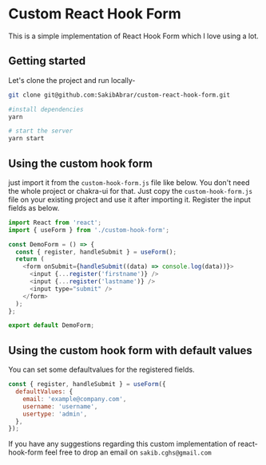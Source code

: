 # Custom React Hook Form

This is a simple implementation of React Hook Form which I love using a lot.

## Getting started

Let's clone the project and run locally-

```bash
git clone git@github.com:SakibAbrar/custom-react-hook-form.git

#install dependencies
yarn

# start the server
yarn start
```

## Using the custom hook form

just import it from the `custom-hook-form.js` file like below. You don't need the whole project or chakra-ui for that. Just copy the `custom-hook-form.js` file on your existing project and use it after importing it. Register the input fields as below.

```javascript
import React from 'react';
import { useForm } from './custom-hook-form';

const DemoForm = () => {
  const { register, handleSubmit } = useForm();
  return (
    <form onSubmit={handleSubmit((data) => console.log(data))}>
      <input {...register('firstname')} />
      <input {...register('lastname')} />
      <input type="submit" />
    </form>
  );
};

export default DemoForm;
```

## Using the custom hook form with default values

You can set some defaultvalues for the registered fields.

```javascript
const { register, handleSubmit } = useForm({
  defaultValues: {
    email: 'example@company.com',
    username: 'username',
    usertype: 'admin',
  },
});
```

If you have any suggestions regarding this custom implementation of react-hook-form feel free to drop an email on `sakib.cghs@gmail.com`
